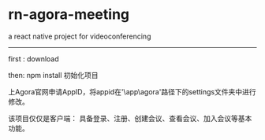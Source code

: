 # rn-agora-meeting
a react native project for videoconferencing

***********************************************
first : download

then: npm install 初始化项目

上Agora官网申请AppID，将appid在'\app\agora'路径下的settings文件夹中进行修改。

该项目仅仅是客户端：
    具备登录、注册、创建会议、查看会议、加入会议等基本功能。



